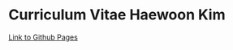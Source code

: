 # Curriculum Vitae Haewoon Kim

[Link to Github Pages](https://francessergi.github.io/cv_haewoon2021_ko/)
